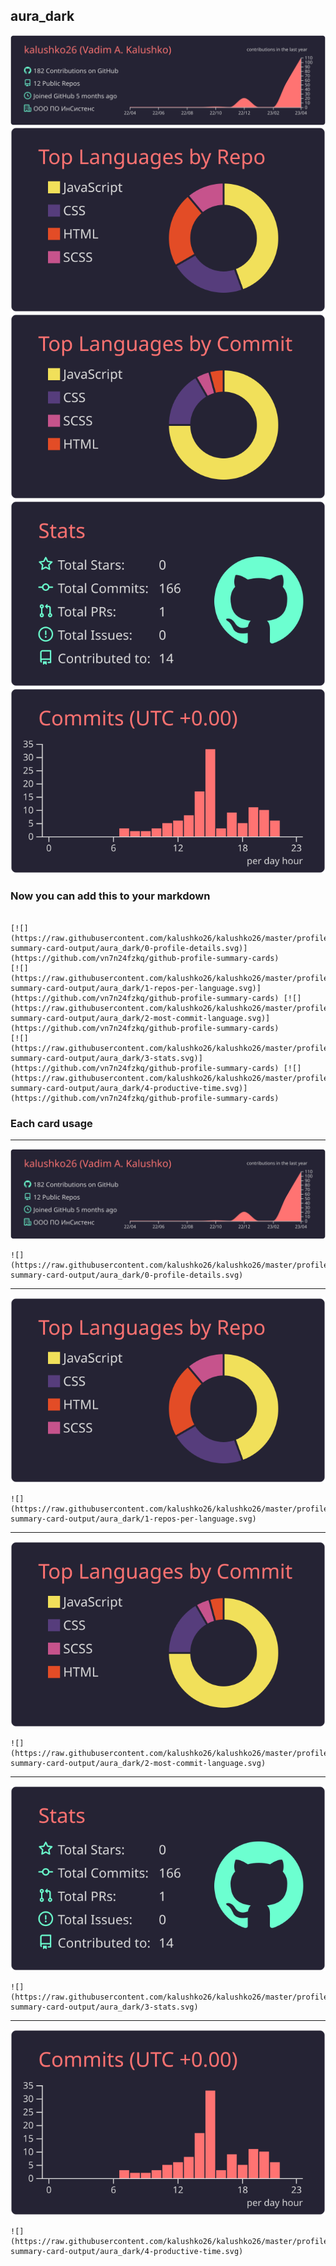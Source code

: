 ## aura_dark

[![](./0-profile-details.svg)](https://github.com/vn7n24fzkq/github-profile-summary-cards)
[![](./1-repos-per-language.svg)](https://github.com/vn7n24fzkq/github-profile-summary-cards) [![](./2-most-commit-language.svg)](https://github.com/vn7n24fzkq/github-profile-summary-cards)
[![](./3-stats.svg)](https://github.com/vn7n24fzkq/github-profile-summary-cards) [![](./4-productive-time.svg)](https://github.com/vn7n24fzkq/github-profile-summary-cards)
### Now you can add this to your markdown
```

[![](https://raw.githubusercontent.com/kalushko26/kalushko26/master/profile-summary-card-output/aura_dark/0-profile-details.svg)](https://github.com/vn7n24fzkq/github-profile-summary-cards)
[![](https://raw.githubusercontent.com/kalushko26/kalushko26/master/profile-summary-card-output/aura_dark/1-repos-per-language.svg)](https://github.com/vn7n24fzkq/github-profile-summary-cards) [![](https://raw.githubusercontent.com/kalushko26/kalushko26/master/profile-summary-card-output/aura_dark/2-most-commit-language.svg)](https://github.com/vn7n24fzkq/github-profile-summary-cards)
[![](https://raw.githubusercontent.com/kalushko26/kalushko26/master/profile-summary-card-output/aura_dark/3-stats.svg)](https://github.com/vn7n24fzkq/github-profile-summary-cards) [![](https://raw.githubusercontent.com/kalushko26/kalushko26/master/profile-summary-card-output/aura_dark/4-productive-time.svg)](https://github.com/vn7n24fzkq/github-profile-summary-cards)

```

### Each card usage
---

![](./0-profile-details.svg)

```
![](https://raw.githubusercontent.com/kalushko26/kalushko26/master/profile-summary-card-output/aura_dark/0-profile-details.svg)
```

    

---

![](./1-repos-per-language.svg)

```
![](https://raw.githubusercontent.com/kalushko26/kalushko26/master/profile-summary-card-output/aura_dark/1-repos-per-language.svg)
```

    

---

![](./2-most-commit-language.svg)

```
![](https://raw.githubusercontent.com/kalushko26/kalushko26/master/profile-summary-card-output/aura_dark/2-most-commit-language.svg)
```

    

---

![](./3-stats.svg)

```
![](https://raw.githubusercontent.com/kalushko26/kalushko26/master/profile-summary-card-output/aura_dark/3-stats.svg)
```

    

---

![](./4-productive-time.svg)

```
![](https://raw.githubusercontent.com/kalushko26/kalushko26/master/profile-summary-card-output/aura_dark/4-productive-time.svg)
```

    
